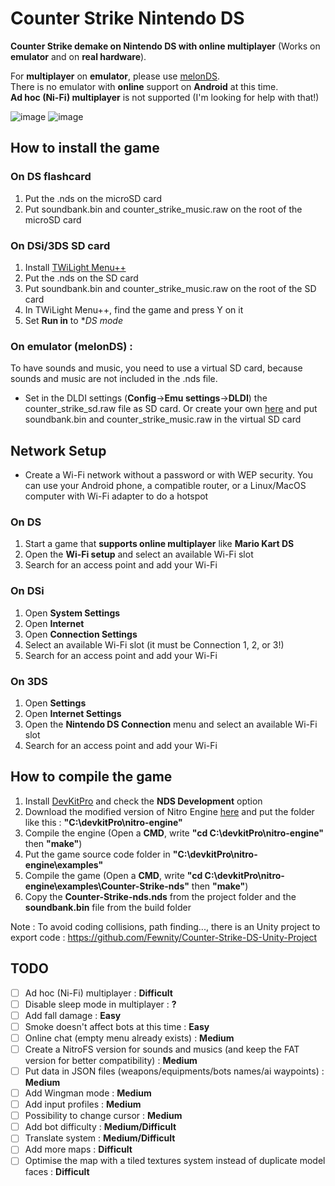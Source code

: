 # Counter Strike Nintendo DS
**Counter Strike demake on Nintendo DS with online multiplayer** (Works on **emulator** and on **real hardware**).

For **multiplayer** on **emulator**, please use [melonDS](https://melonds.kuribo64.net/downloads.php).<br/>
There is no emulator with **online** support on **Android** at this time.<br/>
**Ad hoc (Ni-Fi) multiplayer** is not supported (I'm looking for help with that!)<br/>

![image](https://user-images.githubusercontent.com/39272935/176778790-14707835-d15d-473b-baeb-3cb51864b004.png)
![image](https://user-images.githubusercontent.com/39272935/176778935-59555499-c40e-4325-83f8-8d89778a75af.png)

## How to install the game

### On DS flashcard
1. Put the .nds on the microSD card
2. Put soundbank.bin and counter_strike_music.raw on the root of the microSD card

### On DSi/3DS SD card
1. Install [TWiLight Menu++](https://wiki.ds-homebrew.com/twilightmenu/installing)
2. Put the .nds on the SD card
3. Put soundbank.bin and counter_strike_music.raw on the root of the SD card
4. In TWiLight Menu++, find the game and press Y on it
5. Set **Run in** to **DS mode*

### On emulator (melonDS) :
To have sounds and music, you need to use a virtual SD card, because sounds and music are not included in the .nds file.

- Set in the DLDI settings (**Config**->**Emu settings**->**DLDI**) the counter_strike_sd.raw file as SD card. Or create your own [here](https://melonds.kuribo64.net/board/thread.php?pid=2902) and put soundbank.bin and counter_strike_music.raw in the virtual SD card

## Network Setup
- Create a Wi-Fi network without a password or with WEP security. You can use your Android phone, a compatible router, or a Linux/MacOS computer with Wi-Fi adapter to do a hotspot
### On DS
1. Start a game that **supports online multiplayer** like **Mario Kart DS**
2. Open the **Wi-Fi setup** and select an available Wi-Fi slot
3. Search for an access point and add your Wi-Fi

### On DSi
1. Open **System Settings**
2. Open **Internet**
3. Open **Connection Settings**
4. Select an available Wi-Fi slot (it must be Connection 1, 2, or 3!)
5. Search for an access point and add your Wi-Fi

### On 3DS
1. Open **Settings**
2. Open **Internet Settings**
3. Open the **Nintendo DS Connection** menu and select an available Wi-Fi slot
4. Search for an access point and add your Wi-Fi

## How to compile the game
1. Install [DevKitPro](https://github.com/devkitPro/installer/releases/latest) and check the **NDS Development** option
2. Download the modified version of Nitro Engine [here](https://github.com/Fewnity/nitro-engine) and put the folder like this : **"C:\devkitPro\nitro-engine"**
3. Compile the engine (Open a **CMD**, write **"cd C:\devkitPro\nitro-engine"** then **"make"**)
4. Put the game source code folder in **"C:\devkitPro\nitro-engine\examples"**
5. Compile the game (Open a **CMD**, write **"cd C:\devkitPro\nitro-engine\examples\Counter-Strike-nds"** then **"make"**)
6. Copy the **Counter-Strike-nds.nds** from the project folder and the **soundbank.bin** file from the build folder

Note : To avoid coding collisions, path finding..., there is an Unity project to export code : https://github.com/Fewnity/Counter-Strike-DS-Unity-Project

## TODO
- [ ] Ad hoc (Ni-Fi) multiplayer : **Difficult**
- [ ] Disable sleep mode in multiplayer : **?**
- [ ] Add fall damage : **Easy**
- [ ] Smoke doesn't affect bots at this time : **Easy**
- [ ] Online chat (empty menu already exists) : **Medium**
- [ ] Create a NitroFS version for sounds and musics (and keep the FAT version for better compatibility) : **Medium**
- [ ] Put data in JSON files (weapons/equipments/bots names/ai waypoints) : **Medium**
- [ ] Add Wingman mode : **Medium**
- [ ] Add input profiles : **Medium**
- [ ] Possibility to change cursor : **Medium**
- [ ] Add bot difficulty : **Medium/Difficult**
- [ ] Translate system : **Medium/Difficult**
- [ ] Add more maps : **Difficult**
- [ ] Optimise the map with a tiled textures system instead of duplicate model faces : **Difficult**
